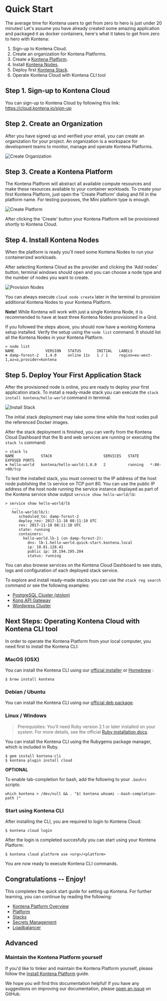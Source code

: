 # Quick Start

The average time for Kontena users to get from zero to hero is just under 20 minutes! Let's assume you have already created some amazing application and packaged it as docker containers, here's what it takes to get from zero to hero with Kontena:

1. Sign-up to Kontena Cloud.
2. Create an organization for Kontena Platforms.
3. Create a [Kontena Platform](using-kontena/platform.md).
4. Install [Kontena Nodes](using-kontena/nodes.md).
5. Deploy first [Kontena Stack](using-kontena/stacks.md).
6. Operate Kontena Cloud with Kontena CLI tool

## Step 1. Sign-up to Kontena Cloud

You can sign-up to Kontena Cloud by following this link: https://cloud.kontena.io/sign-up

## Step 2. Create an Organization

After you have signed up and verified your email, you can create an organization for your project. An organization is a workspace for development teams to monitor, manage and operate Kontena Platforms.

<img src="_images/kontena-cloud-create-org.png" alt="Create Organization" />

## Step 3. Create a Kontena Platform

The Kontena Platform will abstract all available compute resources and make these resources available to your container workloads. To create your first Kontena Platform, just open the 'Create Platform' dialog and fill in the platform name. For testing purposes, the Mini platform type is enough.

<img src="_images/kontena-cloud-create-platform.png" alt="Create Platform" />

After clicking the 'Create' button your Kontena Platform will be provisioned shortly to Kontena Cloud.

## Step 4. Install Kontena Nodes

When the platform is ready you'll need some Kontena Nodes to run your containerized workloads.

After selecting Kontena Cloud as the provider and clicking the 'Add nodes' button, terminal windows should open and you can choose a node type and the number of nodes you want to create.

<img src="_images/kontena-cloud-provision-nodes.png" alt="Provision Nodes" />

You can always execute `cloud node create` later in the terminal to provision additional Kontena Nodes to your Kontena Platform.

**Note!** While Kontena will work with just a single Kontena Node, it is recommended to have at least three Kontena Nodes provisioned in a Grid.

If you followed the steps above, you should now have a working Kontena setup installed. Verify the setup using the `node list` command. It should list all the Kontena Nodes in your Kontena Platform.

```
> node list
NAME              VERSION   STATUS       INITIAL   LABELS
⊛ damp-forest-2   1.4.0     online 11s   1 / 1     region=eu-west-1,az=a,provider=kontena
```

## Step 5. Deploy Your First Application Stack

After the provisioned node is online, you are ready to deploy your first application stack. To install a ready-made stack you can execute the `stack install kontena/hello-world` command in terminal.

<img src="_images/kontena-cloud-install-stack.png" alt="Install Stack" />

The initial stack deployment may take some time while the host nodes pull the referenced Docker images.

After the stack deployment is finished, you can verify from the Kontena Cloud Dashboard that the lb and web services are running or executing the `stack ls` command:

```
> stack ls
NAME            STACK                       SERVICES   STATE     EXPOSED PORTS
⊛ hello-world   kontena/hello-world:1.0.0   2          running   *:80->80/tcp
```

To test the installed stack, you must connect to the IP address of the host node publishing the `lb` service on TCP port 80. You can use the public IP address of the host node running the service instance displayed as part of the Kontena service show output `service show hello-world/lb`:

```
> service show hello-world/lb
   ...
   hello-world/lb/1:
      scheduled_to: damp-forest-2
      deploy_rev: 2017-11-10 08:11:10 UTC
      rev: 2017-11-10 08:11:10 UTC
      state: running
      containers:
        hello-world.lb-1 (on damp-forest-2):
          dns: lb-1.hello-world.quick-start.kontena.local
          ip: 10.81.128.41
          public ip: 18.194.195.204
          status: running
```

You can also browse services on the Kontena Cloud Dashboard to see stats, logs and configuration of each deployed stack service.

To explore and install ready-made stacks you can use the `stack reg search` command or see the following examples:

- [PostgreSQL Cluster (stolon)](https://github.com/kontena/kontena-stacks/tree/master/stolon)
- [Kong API Gateway](https://github.com/kontena/kontena-stacks/tree/master/kong)
- [Wordpress Cluster](https://github.com/kontena/kontena-stacks/tree/master/wordpress-cluster)

## Next Steps: Operating Kontena Cloud with Kontena CLI tool
In order to operate the Kontena Platform from your local computer, you need first to install the Kontena CLI:

### MacOS (OSX)

You can install the Kontena CLI using our [official installer](https://gh-releases.kontena.io/kontena/kontena/pkg/latest) or [Homebrew](https://brew.sh/) :

```
$ brew install kontena
```

### Debian / Ubuntu

You can install the Kontena CLI using our [official deb package](https://gh-releases.kontena.io/kontena/kontena/deb/latest).

### Linux / Windows

> Prerequisites: You'll need Ruby version 2.1 or later installed on your system. For more details, see the official [Ruby installation docs](https://www.ruby-lang.org/en/documentation/installation/).


You can install the Kontena CLI using the Rubygems package manager, which is included in Ruby.

```
$ gem install kontena-cli
$ kontena plugin install cloud
```

**OPTIONAL**

To enable tab-completion for bash, add the following to your `.bashrc` scripts:

```
which kontena > /dev/null && . "$( kontena whoami --bash-completion-path )"
```
### Start using Kontena CLI

After installing the CLI, you are required to login to Kontena Cloud:

```
$ kontena cloud login
```

After the login is completed succesfully you can start using your Kontena Platform:

```
$ kontena cloud platform use <org>/<platform>
```

You are now ready to execute Kontena CLI commands.

## Congratulations -- Enjoy!

This completes the quick start guide for setting up Kontena. For further learning, you can continue by reading the following:

* [Kontena Platform Overview](using-kontena/README.md)
* [Platform](using-kontena/platform.md)
* [Stacks](using-kontena/stacks.md)
* [Secrets Management](using-kontena/vault.md)
* [Loadbalancer](using-kontena/loadbalancer.md)

## Advanced

### Maintain the Kontena Platform yourself
If you'd like to tinker and maintain the Kontena Platform yourself, please follow the [Install Kontena Platform](./install.html) guide.


We hope you will find this documentation helpful! If you have any suggestions on improving our documentation, please [open an issue](https://github.com/kontena/kontena/issues) on GitHub.
